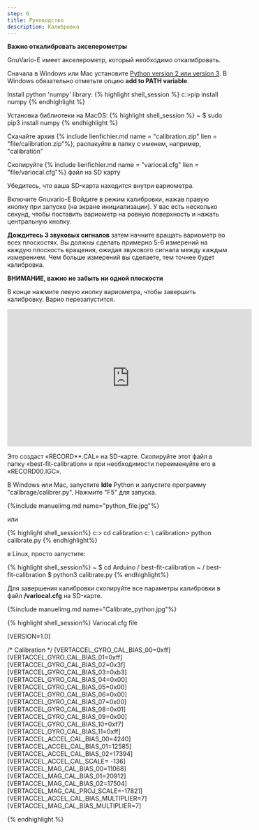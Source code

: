 ```yaml
---
step: 6
title: Руководство
description: Калибровка
---
```


**Важно откалибровать акселерометры**

GnuVario-E имеет акселерометр, который необходимо откалибровать.

Сначала в Windows или Mac установите [Python version 2 или version 3](https://www.python.org/). В Windows обязательно отметьте опцию **add to PATH variable**.

Install python 'numpy' library:
{% highlight shell_session %}
c:>pip install numpy 
{% endhighlight %}

Установка библиотеки на MacOS:
{% highlight shell_session %}
~ $ sudo pip3 install numpy 
{% endhighlight %}
       
Скачайте архив {% include lienfichier.md name = "calibration.zip" lien = "file/calibration.zip"%}, распакуйте в папку с именем, например, "calibration"
      
Скопируйте {% include lienfichier.md name = "variocal.cfg" lien = "file/variocal.cfg"%} файл на SD карту
       
Убедитесь, что ваша SD-карта находится внутри вариометра.
         
Включите Gnuvario-E
Войдите в режим калибровки, нажав правую кнопку при запуске (на экране инициализации).
У вас есть несколько секунд, чтобы поставить вариометр на ровную поверхность и нажать центральную кнопку.

**Дождитесь 3 звуковых сигналов** затем начните вращать вариометр во всех плоскостях.
Вы должны сделать примерно 5-6 измерений на каждую плоскость вращения, ожидая звукового сигнала между каждым измерением.
Чем больше измерений вы сделаете, тем точнее будет калибровка.

**ВНИМАНИЕ, важно не забыть ни одной плоскости**

В конце нажмите левую кнопку вариометра, чтобы завершить калибровку. Варио перезапустится.

<iframe width = "560" height = "315" src = "https://www.youtube.com/embed/6yxoZcxxzVY" frameborder = "0" allow = "autoplay; encrypted-media" allowfullscreen> </iframe>

Это создаст «RECORD**.CAL» на SD-карте. Скопируйте этот файл в папку «best-fit-calibration» и при необходимости переименуйте его в «RECORD00.IGC».

В Windows или Mac, запустите **Idle** Python и запустите программу "calibrage/calibrer.py". Нажмите "F5" для запуска.
    
{%include manuelimg.md name="python_file.jpg"%}

или
      
{% highlight shell_session%}
c:> cd calibration
c: \ calibration> python calibrate.py
{% endhighlight%}

в Linux, просто запустите:

{% highlight shell_session%}
~ $ cd Arduino / best-fit-calibration
~ / best-fit-calibration $ python3 calibrate.py
{% endhighlight%}
      
Для завершения калибровки скопируйте все параметры калибровки в файл **/variocal.cfg** на SD-карте.

{%include manuelimg.md name="Calibrate_python.jpg"%}

{% highlight shell_session%}
Variocal.cfg file

[VERSION=1.0]

/* Calibration */
[VERTACCEL_GYRO_CAL_BIAS_00=0xff]
[VERTACCEL_GYRO_CAL_BIAS_01=0xff]
[VERTACCEL_GYRO_CAL_BIAS_02=0x3f]
[VERTACCEL_GYRO_CAL_BIAS_03=0xb3]
[VERTACCEL_GYRO_CAL_BIAS_04=0x00]
[VERTACCEL_GYRO_CAL_BIAS_05=0x00]
[VERTACCEL_GYRO_CAL_BIAS_06=0x00]
[VERTACCEL_GYRO_CAL_BIAS_07=0x00]
[VERTACCEL_GYRO_CAL_BIAS_08=0x01]
[VERTACCEL_GYRO_CAL_BIAS_09=0x00]
[VERTACCEL_GYRO_CAL_BIAS_10=0xf7]
[VERTACCEL_GYRO_CAL_BIAS_11=0xff]
[VERTACCEL_ACCEL_CAL_BIAS_00=4240]
[VERTACCEL_ACCEL_CAL_BIAS_01=12585]
[VERTACCEL_ACCEL_CAL_BIAS_02=17394]
[VERTACCEL_ACCEL_CAL_SCALE= -136]
[VERTACCEL_MAG_CAL_BIAS_00=11068]
[VERTACCEL_MAG_CAL_BIAS_01=20912]
[VERTACCEL_MAG_CAL_BIAS_02=17504]
[VERTACCEL_MAG_CAL_PROJ_SCALE=-17821]
[VERTACCEL_ACCEL_CAL_BIAS_MULTIPLIER=7]
[VERTACCEL_MAG_CAL_BIAS_MULTIPLIER=7]

{% endhighlight %}
